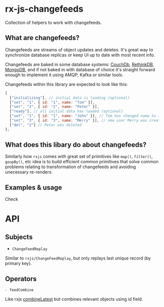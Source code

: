 # rx-js-changefeeds

Collection of helpers to work with changefeeds.

## What are changefeeds?

Changefeeds are streams of object updates and deletes. It's great way to synchronize database replicas or keep UI up to date with most recent info.

Changefeeds are baked in some database systems: [CouchDb](https://docs.couchdb.org/en/2.2.0/api/database/changes.html), [RethinkDB](https://rethinkdb.com/docs/changefeeds/javascript/), [MongoDB](https://www.mongodb.com/blog/post/an-introduction-to-change-streams), and if not baked in with database of choice it's straight forward enough to implement it using AMQP, Kafka or similar tools.

Changefeeds within this library are expected to look like this:

```js
[
  ["initializing"], // initial data is loading (optional)
  ["set", "1", { id: "1", name: "Tom" }],
  ["set", "2", { id: "2", name: "Peter" }],
  ["ready"], // all initial data has loaded (optional)
  ["set", "1", { id: "1", name: "John" }], // Tom has changed name to John
  ["set", "3", { id: "3", name: "Merry" }], // new user Merry was created
  ["del", "2"] // Peter was deleted
];
```

## What does this libary do about changefeeds?

Similarly how `rxjs` comes with great set of primitives like `map()`, `filter()`, `goupBy()`, etc idea is to build efficient common primitives that solve common problems relating to transformation of changefeeds and avoiding unecessary re-renders.

## Examples & usage

Check

# API

## Subjects

- `ChangeFeedReplay`

Similar to `rxjs/ChangeFeedReplay`, but only replays last unique record (by primary key).

## Operators

`- feedCombine`

Like rxjs [combineLatest](https://www.learnrxjs.io/operators/combination/combinelatest.html) but combines relevant objects using id field.

```

```
